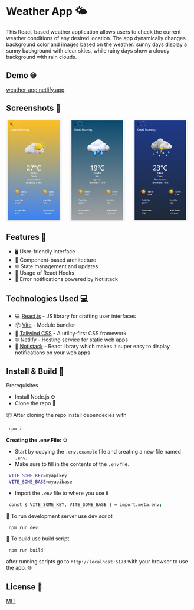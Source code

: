 # Weather App 🌤️

This React-based weather application allows users to check the current weather conditions of any desired location. The app dynamically changes background color and images based on the weather: sunny days display a sunny background with clear skies, while rainy days show a cloudy background with rain clouds.

  ## Demo  🌐
 [weather-app.netlify.app](https://weather-app-wap.netlify.app) 

## Screenshots 📸
<div style="display: flex; flex-direction: row;">
    <img src="screenshots/suny-day.png" alt="sun" style="width: 30%; margin-right: 4%;">
    <img src="screenshots/rainy-day.png" alt="rain" style="width: 30%; margin-right: 4%;">
    <img src="screenshots/thunderstorm-day.png" alt="thunderstorm" style="width: 30%; margin-right: 4%;">
</div>


## Features 🌟

- 🖥️ User-friendly interface
- 🧩 Component-based architecture
- 🌐 State management and updates
- 🚀 Usage of React Hooks
- 🔔 Error notifications powered by Notistack


## Technologies Used 💻

- 💻 [React.js](https://reactjs.org/) - JS library for crafting user interfaces
- 📦 [Vite](https://vitejs.dev/) - Module bundler
- 🎨 [Tailwind CSS](https://tailwindcss.com/) - A utility-first CSS framework
- 🌐 [Netlify](https://www.netlify.com/) - Hosting service for static web apps
- 🔔 [Notistack](https://notistack.com/) - React library which makes it super easy to display notifications on your web apps

## Install & Build 🔧

Prerequisites

- Install Node.js ⚙️
- Clone the repo 🔄

📦 After cloning the repo install dependecies with



 ```sh 
  npm i
```
 **Creating the .env File:** ⚙️
   - Start by copying the `.env.example` file and creating a new file named `.env`.
   - Make sure to fill in the contents of the `.env` file.

 ```sh 
  VITE_SOME_KEY=myapikey
  VITE_SOME_BASE=myapibase

```
 -  Import the `.env` file to where you use it
 ```sh 
  const { VITE_SOME_KEY, VITE_SOME_BASE } = import.meta.env;

```

📡 To run development server use dev script
 ```sh 
  npm run dev
```
🔧 To build use build script
 ```sh 
  npm run build
```
after running scripts go to `http://localhost:5173` with your browser to use the app. 🌐









## License 📄

[MIT](https://choosealicense.com/licenses/mit/)

